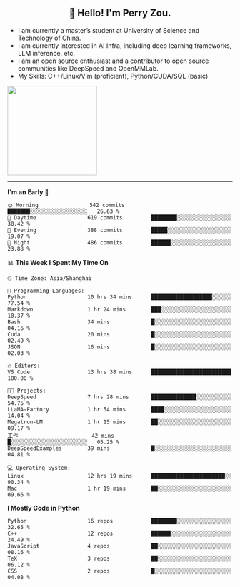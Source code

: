<h2 align="center">👋 Hello! I'm Perry Zou.</h2>

- I am currently a master’s student at University of Science and Technology of China.
- I am currently interested in AI Infra, including deep learning frameworks, LLM inference, etc.
- I am an open source enthusiast and a contributor to open source communities like DeepSpeed and OpenMMLab.
- My Skills: C++/Linux/Vim (proficient), Python/CUDA/SQL (basic)

<img height=200 align="center" src="https://github-readme-stats.vercel.app/api?username=zonepg" />

-------

<!--START_SECTION:waka-->
**I'm an Early 🐤** 

```text
🌞 Morning                542 commits         ███████░░░░░░░░░░░░░░░░░░   26.63 % 
🌆 Daytime                619 commits         ████████░░░░░░░░░░░░░░░░░   30.42 % 
🌃 Evening                388 commits         █████░░░░░░░░░░░░░░░░░░░░   19.07 % 
🌙 Night                  486 commits         ██████░░░░░░░░░░░░░░░░░░░   23.88 % 
```


📊 **This Week I Spent My Time On** 

```text
🕑︎ Time Zone: Asia/Shanghai

💬 Programming Languages: 
Python                   10 hrs 34 mins      ███████████████████░░░░░░   77.54 % 
Markdown                 1 hr 24 mins        ███░░░░░░░░░░░░░░░░░░░░░░   10.37 % 
Bash                     34 mins             █░░░░░░░░░░░░░░░░░░░░░░░░   04.16 % 
Cuda                     20 mins             █░░░░░░░░░░░░░░░░░░░░░░░░   02.49 % 
JSON                     16 mins             █░░░░░░░░░░░░░░░░░░░░░░░░   02.03 % 

🔥 Editors: 
VS Code                  13 hrs 38 mins      █████████████████████████   100.00 % 

🐱‍💻 Projects: 
DeepSpeed                7 hrs 28 mins       ██████████████░░░░░░░░░░░   54.75 % 
LLaMA-Factory            1 hr 54 mins        ████░░░░░░░░░░░░░░░░░░░░░   14.04 % 
Megatron-LM              1 hr 15 mins        ██░░░░░░░░░░░░░░░░░░░░░░░   09.17 % 
工作                       42 mins             █░░░░░░░░░░░░░░░░░░░░░░░░   05.25 % 
DeepSpeedExamples        39 mins             █░░░░░░░░░░░░░░░░░░░░░░░░   04.81 % 

💻 Operating System: 
Linux                    12 hrs 19 mins      ███████████████████████░░   90.34 % 
Mac                      1 hr 19 mins        ██░░░░░░░░░░░░░░░░░░░░░░░   09.66 % 
```

**I Mostly Code in Python** 

```text
Python                   16 repos            ████████░░░░░░░░░░░░░░░░░   32.65 % 
C++                      12 repos            ██████░░░░░░░░░░░░░░░░░░░   24.49 % 
JavaScript               4 repos             ██░░░░░░░░░░░░░░░░░░░░░░░   08.16 % 
TeX                      3 repos             ██░░░░░░░░░░░░░░░░░░░░░░░   06.12 % 
CSS                      2 repos             █░░░░░░░░░░░░░░░░░░░░░░░░   04.08 % 
```




<!--END_SECTION:waka-->
